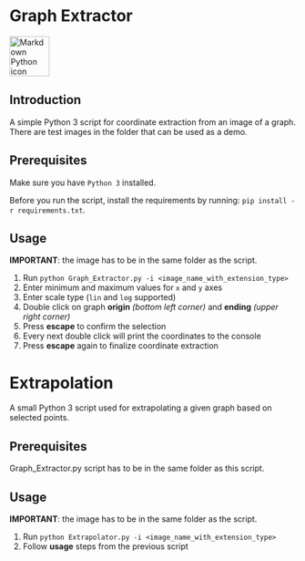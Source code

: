 # Graph Extractor
<img src="https://cdn3.iconfinder.com/data/icons/logos-and-brands-adobe/512/267_Python-512.png"
     alt="Markdown Python icon"
     height="70px"
/>

## Introduction

A simple Python 3 script for coordinate extraction from an image of a graph.
There are test images in the folder that can be used as a demo.

## Prerequisites

Make sure you have `Python 3` installed.

Before you run the script, install the requirements by running:
```pip install -r requirements.txt```.

## Usage

**IMPORTANT**: the image has to be in the same folder as the script.

1) Run `python Graph_Extractor.py -i <image_name_with_extension_type>`
2) Enter minimum and maximum values for `x` and `y` axes
3) Enter scale type (`lin` and `log` supported)
4) Double click on graph **origin** *(bottom left corner)* and **ending** *(upper right corner)*
5) Press **escape** to confirm the selection
6) Every next double click will print the coordinates to the console
7) Press **escape** again to finalize coordinate extraction

# Extrapolation

A small Python 3 script used for extrapolating a given graph based on selected points. 

## Prerequisites

Graph_Extractor.py script has to be in the same folder as this script.

## Usage

**IMPORTANT**: the image has to be in the same folder as the script.

1) Run `python Extrapolator.py -i <image_name_with_extension_type>`
2) Follow **usage** steps from the previous script

